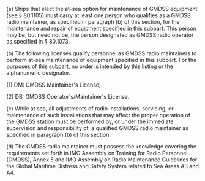 (a) Ships that elect the at-sea option for maintenance of GMDSS equipment (see § 80.1105) must carry at least one person who qualifies as a GMDSS radio maintainer, as specified in paragraph (b) of this section, for the maintenance and repair of equipment specified in this subpart. This person may be, but need not be, the person designated as GMDSS radio operator as specified in § 80.1073.

(b) The following licenses qualify personnel as GMDSS radio maintainers to perform at-sea maintenance of equipment specified in this subpart. For the purposes of this subpart, no order is intended by this listing or the alphanumeric designator.

(1) DM: GMDSS Maintainer's License;

(2) DB: GMDSS Operator's/Maintainer's License.

(c) While at sea, all adjustments of radio installations, servicing, or maintenance of such installations that may affect the proper operation of the GMDSS station must be performed by, or under the immediate supervision and responsibility of, a qualified GMDSS radio maintainer as specified in paragraph (b) of this section.

(d) The GMDSS radio maintainer must possess the knowledge covering the requirements set forth in IMO Assembly on Training for Radio Personnel (GMDSS), Annex 5 and IMO Assembly on Radio Maintenance Guidelines for the Global Maritime Distress and Safety System related to Sea Areas A3 and A4.

